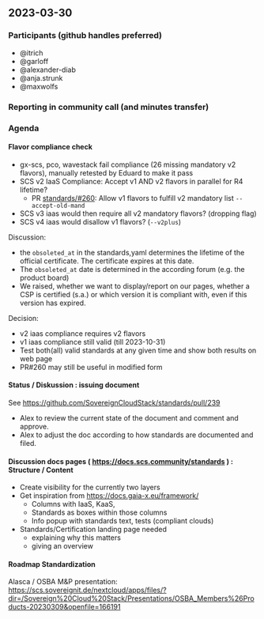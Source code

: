 ## 2023-03-30

### Participants (github handles preferred)
* @itrich
* @garloff
* @alexander-diab
* @anja.strunk
* @maxwolfs

### Reporting in community call (and minutes transfer)

### Agenda

#### Flavor compliance check
* gx-scs, pco, wavestack fail compliance (26 missing mandatory v2 flavors), manually retested by Eduard to make it pass
* SCS v2 IaaS Compliance: Accept v1 AND v2 flavors in parallel for R4 lifetime?
    * PR [standards/#260](https://github.com/SovereignCloudStack/standards/pull/260): Allow v1 flavors to fulfill v2 mandatory list `--accept-old-mand`
* SCS v3 iaas would then require all v2 mandatory flavors? (dropping flag)
* SCS v4 iaas would disallow v1 flavors? (`--v2plus`)

Discussion:
* the `obsoleted_at` in the standards,yaml determines the lifetime of the official certificate. The certificate expires at this date.
* The `obsoleted_at`  date is determined in the according forum (e.g. the product board)
* We raised, whether we want to display/report on our pages, whether a CSP is certified (s.a.) or which version it is compliant with, even if this version has expired. 

Decision:
* v2 iaas compliance requires v2 flavors
* v1 iaas compliance still valid (till 2023-10-31)
* Test both(all) valid standards at any given time and show both results on web page
* PR#260 may still be useful in modified form

#### Status / Diskussion : issuing document
See https://github.com/SovereignCloudStack/standards/pull/239
* Alex to review the current state of the document and comment and approve. 
* Alex to adjust the doc according to how standards are documented and filed. 

#### Discussion docs pages ( https://docs.scs.community/standards )  : Structure / Content
* Create visibility for the currently two layers
* Get inspiration from https://docs.gaia-x.eu/framework/
    * Columns with IaaS, KaaS,
    * Standards as boxes within those columns
    * Info popup with standards text, tests (compliant clouds)
* Standards/Certification landing page needed
    * explaining why this matters
    * giving an overview


#### Roadmap Standardization
Alasca / OSBA M&P presentation:
https://scs.sovereignit.de/nextcloud/apps/files/?dir=/Sovereign%20Cloud%20Stack/Presentations/OSBA_Members%26Products-20230309&openfile=166191


